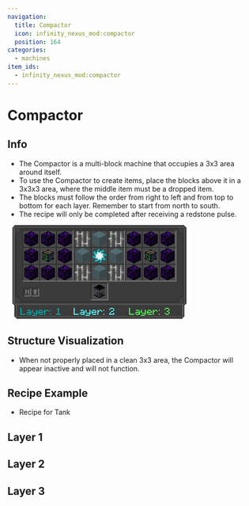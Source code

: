 ```yaml
---
navigation:
  title: Compactor
  icon: infinity_nexus_mod:compactor
  position: 164
categories:
  - machines
item_ids:
  - infinity_nexus_mod:compactor
---
```


# Compactor

## Info
- The Compactor is a multi-block machine that occupies a 3x3 area around itself.
- To use the Compactor to create items, place the blocks above it in a 3x3x3 area, where the middle item must be a dropped item.
- The blocks must follow the order from right to left and from top to bottom for each layer. Remember to start from north to south.
- The recipe will only be completed after receiving a redstone pulse.

![Recipe](assets/compactor_gui.png)

## Structure Visualization

- When not properly placed in a clean 3x3 area, the Compactor will appear inactive and will not function.

<GameScene zoom={4} interactive={true}>
  <ImportStructure src="structures/compactor_layer_0.nbt" />
</GameScene>

## Recipe Example
- Recipe for Tank

## Layer 1

<GameScene zoom="3" interactive={true}>
  <ImportStructure src="structures/compactor_layer_1.nbt" />
  <IsometricCamera  yaw="30" pitch="30" />
</GameScene>

## Layer 2

<GameScene zoom="3" interactive={true}>
  <ImportStructure src="structures/compactor_layer_2.nbt" />
  <IsometricCamera  yaw="30" pitch="30" />
</GameScene>

## Layer 3

<GameScene zoom="3" interactive={true}>
  <ImportStructure src="structures/compactor_layer_3.nbt" />
  <IsometricCamera  yaw="30" pitch="30" />
</GameScene>

